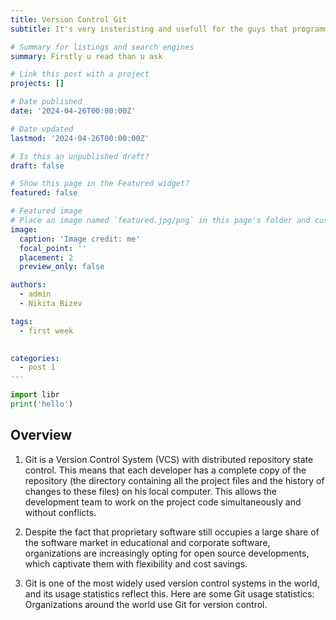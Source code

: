 ```yaml
---
title: Version Control Git
subtitle: It's very insteristing and usefull for the guys that programming with friends.

# Summary for listings and search engines
summary: Firstly u read than u ask

# Link this post with a project
projects: []

# Date published
date: '2024-04-26T00:00:00Z'

# Date updated
lastmod: '2024-04-26T00:00:00Z'

# Is this an unpublished draft?
draft: false

# Show this page in the Featured widget?
featured: false

# Featured image
# Place an image named `featured.jpg/png` in this page's folder and customize its options here.
image:
  caption: 'Image credit: me'
  focal_point: ''
  placement: 2
  preview_only: false

authors:
  - admin
  - Nikita Bizev

tags:
  - first week
  

categories:
  - post 1
---
```


```python
import libr
print('hello')
```

## Overview

1. Git is a Version Control System (VCS) with distributed repository state control. This means that each developer has a complete copy of the repository (the directory containing all the project files and the history of changes to these files) on his local computer. This allows the development team to work on the project code simultaneously and without conflicts.


2. Despite the fact that proprietary software still occupies a large share of the software market in educational and corporate software, organizations are increasingly opting for open source developments, which captivate them with flexibility and cost savings.

3. Git is one of the most widely used version control systems in the world, and its usage statistics reflect this. Here are some Git usage statistics:
Organizations around the world use Git for version control.





